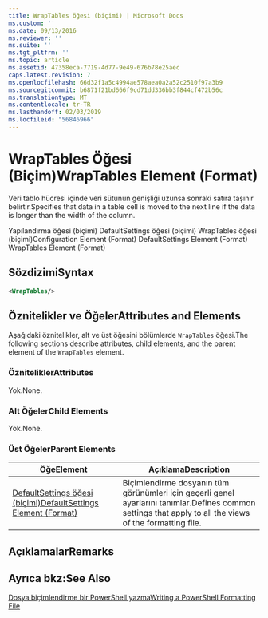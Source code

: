 ```yaml
---
title: WrapTables öğesi (biçimi) | Microsoft Docs
ms.custom: ''
ms.date: 09/13/2016
ms.reviewer: ''
ms.suite: ''
ms.tgt_pltfrm: ''
ms.topic: article
ms.assetid: 47358eca-7719-4d77-9e49-676b78e25aec
caps.latest.revision: 7
ms.openlocfilehash: 66d32f1a5c4994ae578aea0a2a52c2510f97a3b9
ms.sourcegitcommit: b6871f21bd666f9cd71dd336bb3f844cf472b56c
ms.translationtype: MT
ms.contentlocale: tr-TR
ms.lasthandoff: 02/03/2019
ms.locfileid: "56846966"
---
```

# <a name="wraptables-element-format"></a><span data-ttu-id="d84c2-102">WrapTables Öğesi (Biçim)</span><span class="sxs-lookup"><span data-stu-id="d84c2-102">WrapTables Element (Format)</span></span>

<span data-ttu-id="d84c2-103">Veri tablo hücresi içinde veri sütunun genişliği uzunsa sonraki satıra taşınır belirtir.</span><span class="sxs-lookup"><span data-stu-id="d84c2-103">Specifies that data in a table cell is moved to the next line if the data is longer than the width of the column.</span></span>

<span data-ttu-id="d84c2-104">Yapılandırma öğesi (biçimi) DefaultSettings öğesi (biçimi) WrapTables öğesi (biçimi)</span><span class="sxs-lookup"><span data-stu-id="d84c2-104">Configuration Element (Format) DefaultSettings Element (Format) WrapTables Element (Format)</span></span>

## <a name="syntax"></a><span data-ttu-id="d84c2-105">Sözdizimi</span><span class="sxs-lookup"><span data-stu-id="d84c2-105">Syntax</span></span>

```xml
<WrapTables/>
```

## <a name="attributes-and-elements"></a><span data-ttu-id="d84c2-106">Öznitelikler ve Öğeler</span><span class="sxs-lookup"><span data-stu-id="d84c2-106">Attributes and Elements</span></span>

<span data-ttu-id="d84c2-107">Aşağıdaki öznitelikler, alt ve üst öğesini bölümlerde `WrapTables` öğesi.</span><span class="sxs-lookup"><span data-stu-id="d84c2-107">The following sections describe attributes, child elements, and the parent element of the `WrapTables` element.</span></span>

### <a name="attributes"></a><span data-ttu-id="d84c2-108">Öznitelikler</span><span class="sxs-lookup"><span data-stu-id="d84c2-108">Attributes</span></span>

<span data-ttu-id="d84c2-109">Yok.</span><span class="sxs-lookup"><span data-stu-id="d84c2-109">None.</span></span>

### <a name="child-elements"></a><span data-ttu-id="d84c2-110">Alt Öğeler</span><span class="sxs-lookup"><span data-stu-id="d84c2-110">Child Elements</span></span>

<span data-ttu-id="d84c2-111">Yok.</span><span class="sxs-lookup"><span data-stu-id="d84c2-111">None.</span></span>

### <a name="parent-elements"></a><span data-ttu-id="d84c2-112">Üst Öğeler</span><span class="sxs-lookup"><span data-stu-id="d84c2-112">Parent Elements</span></span>

|<span data-ttu-id="d84c2-113">Öğe</span><span class="sxs-lookup"><span data-stu-id="d84c2-113">Element</span></span>|<span data-ttu-id="d84c2-114">Açıklama</span><span class="sxs-lookup"><span data-stu-id="d84c2-114">Description</span></span>|
|-------------|-----------------|
|[<span data-ttu-id="d84c2-115">DefaultSettings öğesi (biçimi)</span><span class="sxs-lookup"><span data-stu-id="d84c2-115">DefaultSettings Element (Format)</span></span>](./defaultsettings-element-format.md)|<span data-ttu-id="d84c2-116">Biçimlendirme dosyanın tüm görünümleri için geçerli genel ayarlarını tanımlar.</span><span class="sxs-lookup"><span data-stu-id="d84c2-116">Defines common settings that apply to all the views of the formatting file.</span></span>|

## <a name="remarks"></a><span data-ttu-id="d84c2-117">Açıklamalar</span><span class="sxs-lookup"><span data-stu-id="d84c2-117">Remarks</span></span>

## <a name="see-also"></a><span data-ttu-id="d84c2-118">Ayrıca bkz:</span><span class="sxs-lookup"><span data-stu-id="d84c2-118">See Also</span></span>

[<span data-ttu-id="d84c2-119">Dosya biçimlendirme bir PowerShell yazma</span><span class="sxs-lookup"><span data-stu-id="d84c2-119">Writing a PowerShell Formatting File</span></span>](./writing-a-powershell-formatting-file.md)
